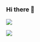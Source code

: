 ### Hi there 👋

![](https://komarev.com/ghpvc/?username=nphuonha2101&style=for-the-badge)

<picture>
  <source
    srcset="https://github-readme-stats.vercel.app/api?username=nphuonha2101&show_icons=true&theme=dark"
    media="(prefers-color-scheme: dark)"
  />
  <source
    srcset="https://github-readme-stats.vercel.app/api?username=nphuonha2101&show_icons=true"
    media="(prefers-color-scheme: light), (prefers-color-scheme: no-preference)"
  />
  <img src="https://github-readme-stats.vercel.app/api?username=nphuonha2101&show_icons=true" />
</picture>

<!--
**nphuonha2101/nphuonha2101** is a ✨ _special_ ✨ repository because its `README.md` (this file) appears on your GitHub profile.

Here are some ideas to get you started:

- 🔭 I’m currently working on ...
- 🌱 I’m currently learning ...
- 👯 I’m looking to collaborate on ...
- 🤔 I’m looking for help with ...
- 💬 Ask me about ...
- 📫 How to reach me: ...
- 😄 Pronouns: ...
- ⚡ Fun fact: ...
-->

